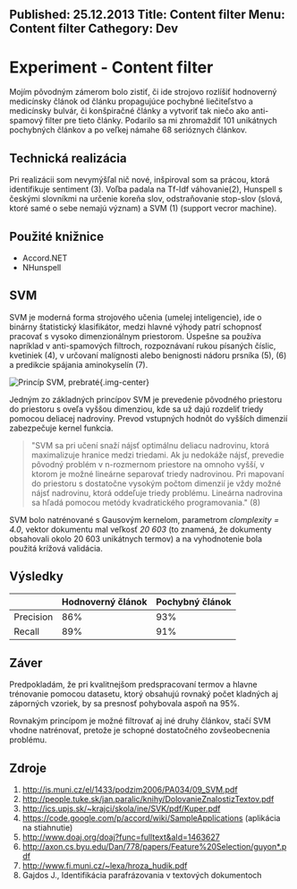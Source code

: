 Published: 25.12.2013
Title: Content filter
Menu: Content filter
Cathegory: Dev
---
# Experiment - Content filter
Mojím pôvodným zámerom bolo zistiť, či ide strojovo rozlíšiť hodnoverný medicínsky článok od článku propagujúce pochybné liečiteľstvo a medicínsky bulvár, či konšpiračné články a vytvoriť tak niečo ako anti-spamový filter pre tieto články. 
Podarilo sa mi zhromaždiť 101 unikátnych pochybných článkov a po veľkej námahe 68 serióznych článkov.

## Technická realizácia
Pri realizácii som nevymýšľal nič nové, inšpiroval som sa prácou, ktorá identifikuje sentiment (3). Voľba padala na Tf-Idf váhovanie(2), Hunspell s českými slovníkmi na určenie koreňa slov, odstraňovanie stop-slov (slová, ktoré samé o sebe nemajú význam) a SVM (1) (support vecror machine).

## Použité knižnice
* Accord.NET
* NHunspell

## SVM

SVM je moderná forma strojového učenia (umelej inteligencie), ide o binárny štatistický klasifikátor, medzi hlavné výhody patrí schopnosť pracovať s vysoko dimenzionálnym priestorom. Úspešne sa používa napríklad v anti-spamových filtroch, rozpoznávaní rukou písaných číslic, kvetiniek (4), v určovaní malígnosti alebo benignosti nádoru prsníka (5), (6) a predikcie spájania aminokyselín (7). 

![Princíp SVM, prebraté](images/ContentFilter/svm.png){.img-center}

Jedným zo základných princípov SVM je prevedenie pôvodného priestoru do priestoru s oveľa vyššou dimenziou, kde sa už dajú rozdeliť triedy pomocou deliacej nadroviny. Prevod vstupných hodnôt do vyšších dimenzií zabezpečuje kernel funkcia. 

> "SVM sa pri učení snaží nájsť optimálnu deliacu nadrovinu, ktorá maximalizuje hranice medzi triedami. Ak ju nedokáže nájsť, prevedie pôvodný problém v n-rozmernom priestore na omnoho vyšší, v ktorom je možné lineárne separovať triedy nadrovinou. Pri mapovaní do priestoru s dostatočne vysokým počtom dimenzií je vždy možné nájsť nadrovinu, ktorá oddeľuje triedy problému. Lineárna nadrovina sa hľadá pomocou metódy kvadratického programovania." (8)

SVM bolo natrénované s Gausovým kernelom, parametrom _clomplexity = 4.0_, vektor dokumentu mal veľkosť _20 603_ (to znamená, že dokumenty obsahovali okolo 20 603 unikátnych termov) a na vyhodnotenie bola použitá krížová validácia.

## Výsledky
| |Hodnoverný článok|Pochybný článok|
|-|-|-|
|Precision|86%|93%|
|Recall|89%|91%|

## Záver
Predpokladám, že pri kvalitnejšom predspracovaní termov a hlavne trénovanie pomocou datasetu, ktorý obsahujú rovnaký počet kladných aj záporných vzoriek, by sa presnosť pohybovala aspoň na 95%.

Rovnakým princípom je možné filtrovať aj iné druhy článkov, stačí SVM vhodne natrénovať, pretože je schopné dostatočného zovšeobecnenia problému.

## Zdroje
1. <http://is.muni.cz/el/1433/podzim2006/PA034/09_SVM.pdf>
1. <http://people.tuke.sk/jan.paralic/knihy/DolovanieZnalostizTextov.pdf>
1. <http://ics.upjs.sk/~krajci/skola/ine/SVK/pdf/Kuper.pdf>
1. <https://code.google.com/p/accord/wiki/SampleApplications> (aplikácia na stiahnutie)
1. <http://www.doaj.org/doaj?func=fulltext&aId=1463627>
1. <http://axon.cs.byu.edu/Dan/778/papers/Feature%20Selection/guyon*.pdf>
1. <http://www.fi.muni.cz/~lexa/hroza_hudik.pdf>
1. Gajdos J., Identifikácia parafrázovania v textových dokumentoch